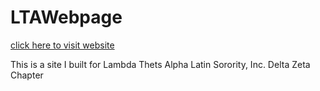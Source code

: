 # LTAWebpage
[click here to visit website](http://www.ltadeltazeta18.com/) 

This is a site I built for Lambda Thets Alpha Latin Sorority, Inc. Delta Zeta Chapter
